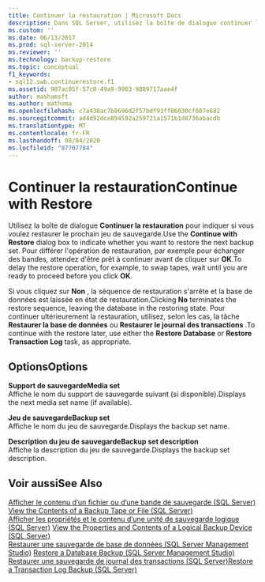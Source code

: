 ```yaml
---
title: Continuer la restauration | Microsoft Docs
description: Dans SQL Server, utilisez la boîte de dialogue continuer la restauration pour indiquer si vous voulez restaurer le prochain jeu de sauvegarde.
ms.custom: ''
ms.date: 06/13/2017
ms.prod: sql-server-2014
ms.reviewer: ''
ms.technology: backup-restore
ms.topic: conceptual
f1_keywords:
- sql12.swb.continuerestore.f1
ms.assetid: 987ac05f-57c0-49a9-9903-9889717aae4f
author: mashamsft
ms.author: mathoma
ms.openlocfilehash: c7a438ac7b8696d2f57bdf93ff86030cf607e682
ms.sourcegitcommit: ad4d92dce894592a259721a1571b1d8736abacdb
ms.translationtype: MT
ms.contentlocale: fr-FR
ms.lasthandoff: 08/04/2020
ms.locfileid: "87707784"
---
```

# <a name="continue-with-restore"></a><span data-ttu-id="1c684-103">Continuer la restauration</span><span class="sxs-lookup"><span data-stu-id="1c684-103">Continue with Restore</span></span>
  <span data-ttu-id="1c684-104">Utilisez la boîte de dialogue **Continuer la restauration** pour indiquer si vous voulez restaurer le prochain jeu de sauvegarde.</span><span class="sxs-lookup"><span data-stu-id="1c684-104">Use the **Continue with Restore** dialog box to indicate whether you want to restore the next backup set.</span></span> <span data-ttu-id="1c684-105">Pour différer l'opération de restauration, par exemple pour échanger des bandes, attendez d'être prêt à continuer avant de cliquer sur **OK**.</span><span class="sxs-lookup"><span data-stu-id="1c684-105">To delay the restore operation, for example, to swap tapes, wait until you are ready to proceed before you click **OK**.</span></span>  
  
 <span data-ttu-id="1c684-106">Si vous cliquez sur **Non** , la séquence de restauration s'arrête et la base de données est laissée en état de restauration.</span><span class="sxs-lookup"><span data-stu-id="1c684-106">Clicking **No** terminates the restore sequence, leaving the database in the restoring state.</span></span> <span data-ttu-id="1c684-107">Pour continuer ultérieurement la restauration, utilisez, selon les cas, la tâche **Restaurer la base de données** ou **Restaurer le journal des transactions** .</span><span class="sxs-lookup"><span data-stu-id="1c684-107">To continue with the restore later, use either the **Restore Database** or **Restore Transaction Log** task, as appropriate.</span></span>  
  
## <a name="options"></a><span data-ttu-id="1c684-108">Options</span><span class="sxs-lookup"><span data-stu-id="1c684-108">Options</span></span>  
 <span data-ttu-id="1c684-109">**Support de sauvegarde**</span><span class="sxs-lookup"><span data-stu-id="1c684-109">**Media set**</span></span>  
 <span data-ttu-id="1c684-110">Affiche le nom du support de sauvegarde suivant (si disponible).</span><span class="sxs-lookup"><span data-stu-id="1c684-110">Displays the next media set name (if available).</span></span>  
  
 <span data-ttu-id="1c684-111">**Jeu de sauvegarde**</span><span class="sxs-lookup"><span data-stu-id="1c684-111">**Backup set**</span></span>  
 <span data-ttu-id="1c684-112">Affiche le nom du jeu de sauvegarde.</span><span class="sxs-lookup"><span data-stu-id="1c684-112">Displays the backup set name.</span></span>  
  
 <span data-ttu-id="1c684-113">**Description du jeu de sauvegarde**</span><span class="sxs-lookup"><span data-stu-id="1c684-113">**Backup set description**</span></span>  
 <span data-ttu-id="1c684-114">Affiche la description du jeu de sauvegarde.</span><span class="sxs-lookup"><span data-stu-id="1c684-114">Displays the backup set description.</span></span>  
  
## <a name="see-also"></a><span data-ttu-id="1c684-115">Voir aussi</span><span class="sxs-lookup"><span data-stu-id="1c684-115">See Also</span></span>  
 <span data-ttu-id="1c684-116">[Afficher le contenu d’un fichier ou d’une bande de sauvegarde &#40;SQL Server&#41;](../relational-databases/backup-restore/view-the-contents-of-a-backup-tape-or-file-sql-server.md) </span><span class="sxs-lookup"><span data-stu-id="1c684-116">[View the Contents of a Backup Tape or File &#40;SQL Server&#41;](../relational-databases/backup-restore/view-the-contents-of-a-backup-tape-or-file-sql-server.md) </span></span>  
 <span data-ttu-id="1c684-117">[Afficher les propriétés et le contenu d’une unité de sauvegarde logique &#40;SQL Server&#41;](../relational-databases/backup-restore/view-the-properties-and-contents-of-a-logical-backup-device-sql-server.md) </span><span class="sxs-lookup"><span data-stu-id="1c684-117">[View the Properties and Contents of a Logical Backup Device &#40;SQL Server&#41;](../relational-databases/backup-restore/view-the-properties-and-contents-of-a-logical-backup-device-sql-server.md) </span></span>  
 <span data-ttu-id="1c684-118">[Restaurer une sauvegarde de base de données &#40;SQL Server Management Studio&#41;](../relational-databases/backup-restore/restore-a-database-backup-using-ssms.md) </span><span class="sxs-lookup"><span data-stu-id="1c684-118">[Restore a Database Backup &#40;SQL Server Management Studio&#41;](../relational-databases/backup-restore/restore-a-database-backup-using-ssms.md) </span></span>  
 [<span data-ttu-id="1c684-119">Restaurer une sauvegarde de journal des transactions &#40;SQL Server&#41;</span><span class="sxs-lookup"><span data-stu-id="1c684-119">Restore a Transaction Log Backup &#40;SQL Server&#41;</span></span>](../relational-databases/backup-restore/restore-a-transaction-log-backup-sql-server.md)  
  
  
